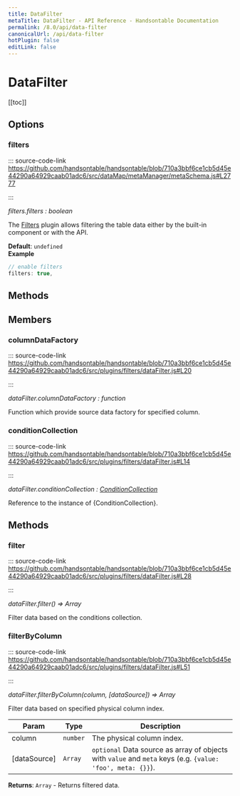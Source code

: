 ```yaml
---
title: DataFilter
metaTitle: DataFilter - API Reference - Handsontable Documentation
permalink: /8.0/api/data-filter
canonicalUrl: /api/data-filter
hotPlugin: false
editLink: false
---
```


# DataFilter

[[toc]]
## Options

### filters
  
::: source-code-link https://github.com/handsontable/handsontable/blob/710a3bbf6ce1cb5d45e44290a64929caab01adc6/src/dataMap/metaManager/metaSchema.js#L2777

:::

_filters.filters : boolean_

The [Filters](#filters) plugin allows filtering the table data either by the built-in component or with the API.

**Default**: <code>undefined</code>  
**Example**  
```js
// enable filters
filters: true,
```

## Methods
## Members

### columnDataFactory
  
::: source-code-link https://github.com/handsontable/handsontable/blob/710a3bbf6ce1cb5d45e44290a64929caab01adc6/src/plugins/filters/dataFilter.js#L20

:::

_dataFilter.columnDataFactory : function_

Function which provide source data factory for specified column.



### conditionCollection
  
::: source-code-link https://github.com/handsontable/handsontable/blob/710a3bbf6ce1cb5d45e44290a64929caab01adc6/src/plugins/filters/dataFilter.js#L14

:::

_dataFilter.conditionCollection : [ConditionCollection](@/api/conditionCollection.md)_

Reference to the instance of {ConditionCollection}.


## Methods

### filter
  
::: source-code-link https://github.com/handsontable/handsontable/blob/710a3bbf6ce1cb5d45e44290a64929caab01adc6/src/plugins/filters/dataFilter.js#L28

:::

_dataFilter.filter() ⇒ Array_

Filter data based on the conditions collection.



### filterByColumn
  
::: source-code-link https://github.com/handsontable/handsontable/blob/710a3bbf6ce1cb5d45e44290a64929caab01adc6/src/plugins/filters/dataFilter.js#L51

:::

_dataFilter.filterByColumn(column, [dataSource]) ⇒ Array_

Filter data based on specified physical column index.


| Param | Type | Description |
| --- | --- | --- |
| column | `number` | The physical column index. |
| [dataSource] | `Array` | `optional` Data source as array of objects with `value` and `meta` keys (e.g. `{value: 'foo', meta: {}}`). |


**Returns**: `Array` - Returns filtered data.  
